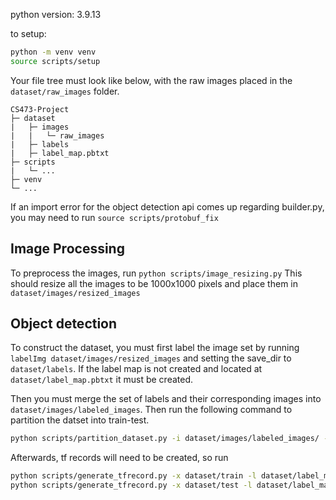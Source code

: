 python version: 3.9.13

to setup:

```sh
python -m venv venv
source scripts/setup
```
Your file tree must look like below, with the raw images placed in the `dataset/raw_images` folder.

```
CS473-Project
├─ dataset
|   ├─ images
|   |   └─ raw_images
|   ├─ labels
|   ├─ label_map.pbtxt
├─ scripts
|   └─ ...
├─ venv
└─ ...
```

If an import error for the object detection api comes up regarding builder.py, you may need to run `source scripts/protobuf_fix`

## Image Processing
To preprocess the images, run `python scripts/image_resizing.py`
This should resize all the images to be 1000x1000 pixels and place them in `dataset/images/resized_images`
## Object detection
To construct the dataset, you must first label the image set by running `labelImg dataset/images/resized_images` and setting the save_dir to `dataset/labels`. If the label map is not created and located at `dataset/label_map.pbtxt` it must be created.

Then you must merge the set of labels and their corresponding images into `dataset/images/labeled_images`.
Then run the following command to partition the datset into train-test.

```sh
python scripts/partition_dataset.py -i dataset/images/labeled_images/ -o dataset -r .3 -x
```

Afterwards, tf records will need to be created, so run

```sh
python scripts/generate_tfrecord.py -x dataset/train -l dataset/label_map.pbtxt -o dataset/train.record
python scripts/generate_tfrecord.py -x dataset/test -l dataset/label_map.pbtxt -o dataset/test.record
```
